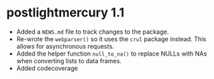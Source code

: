 # postlightmercury 1.1

* Added a `NEWS.md` file to track changes to the package.
* Re-wrote the `webparser()` so it uses the `crul` package instead. This allows for asynchronous requests.
* Added the helper function `null_to_na()` to replace NULLs with NAs when converting lists to data frames.
* Added codecoverage


